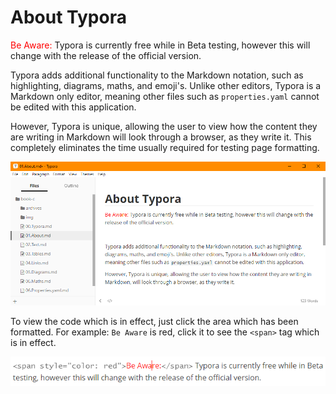 # About Typora

<span style="color: red">Be Aware:</span> Typora is currently free while in Beta testing, however this will change with the release of the official version.



Typora adds additional functionality to the Markdown notation, such as highlighting, diagrams, maths, and emoji's. Unlike other editors, Typora is a Markdown only editor, meaning other files such as `properties.yaml` cannot be edited with this application.

However, Typora is unique, allowing the user to view how the content they are writing in Markdown will look through a browser, as they write it. This completely eliminates the time usually required for testing page formatting. 

  ![](img/typor.png)



To view the code which is in effect, just click the area which has been formatted. For example: `Be Aware` is red, click it to see the `<span>` tag which is in effect.

  ![](img/spanexam.png)



